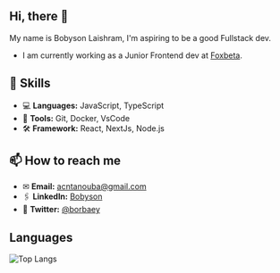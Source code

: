 ## Hi, there 👋

My name is Bobyson Laishram, I'm aspiring to be a good Fullstack dev.
- I am currently working as a Junior Frontend dev at [Foxbeta](https://foxbeta.tech/).

## 🚀 Skills

- 💻 **Languages:** JavaScript, TypeScript
- 🔧 **Tools:** Git, Docker, VsCode
- 🛠️ **Framework:** React, NextJs, Node.js

## 📫 How to reach me

- ✉ **Email:** acntanouba@gmail.com
- 🖇️ **LinkedIn:** [Bobyson](https://www.linkedin.com/in/bobysonlaish40/)
- 🐤 **Twitter:** [@borbaey](https://x.com/borbaey)

## Languages
![Top Langs](https://github-readme-stats.vercel.app/api/top-langs/?username=Bobyson&layout=compact)
<!---
Bobyson/Bobyson is a ✨ special ✨ repository because its `README.md` (this file) appears on your GitHub profile.
You can click the Preview link to take a look at your changes.
--->
